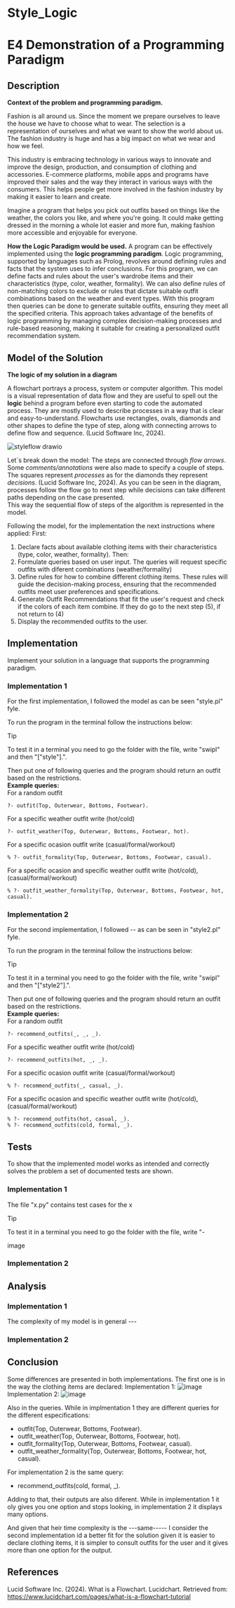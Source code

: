 # Style_Logic

# E4 Demonstration of a Programming Paradigm

## Description 
**Context of the problem and programming paradigm.**


Fashion is all around us. Since the moment we prepare ourselves to leave the house we have to choose what to wear. The selection is a representation of ourselves and what we want to show the world about us. The fashion industry is huge and has a big impact on what we wear and how we feel.   

This industry is embracing technology in various ways to innovate and improve the design, production, and consumption of clothing and accessories. E-commerce platforms, mobile apps and programs have improved their sales and the way they interact in various ways with the consumers. This helps people get more involved in the fashion industry by making it easier to learn and create. 

Imagine a program that helps you pick out outfits based on things like the weather, the colors you like, and where you're going. It could make getting dressed in the morning a whole lot easier and more fun, making fashion more accessible and enjoyable for everyone.  

 **How the Logic Paradigm would be used.**
A program can be effectively implemented using the **logic programming paradigm**. Logic programming, supported by languages such as Prolog, revolves around defining rules and facts that the system uses to infer conclusions. For this program, we can define facts and rules about the user's wardrobe items and their characteristics (type, color, weather, formality). We can also define rules of non-matching colors to exclude or rules that dictate suitable outfit combinations based on the weather and event types. With this program then queries can be done to generate suitable outfits, ensuring they meet all the specified criteria. This approach takes advantage of the benefits of logic programming by managing complex decision-making processes and rule-based reasoning, making it suitable for creating a personalized outfit recommendation system.

## Model of the Solution
**The logic of my solution in a diagram**

A flowchart portrays a process, system or computer algorithm. This model is a visual representation of data flow and they are useful to spell out the **logic** behind a program before even starting to code the automated process. They are mostly used to describe processes in a way that is clear and easy-to-understand. Flowcharts use rectangles, ovals, diamonds and other shapes to define the type of step, along with connecting arrows to define flow and sequence.  (Lucid Software Inc, 2024).

![styleflow drawio](https://github.com/ZValer/Style_Logic/assets/111622587/aba4b9b4-89a1-4807-b93c-9e01181d1581)


Let´s break down the model:
The steps are connected through *flow arrows*.   
Some *comments/annotations* were also made to specify a couple of steps.   
The squares represent *processes* as for the diamonds they represent *decisions*. (Lucid Software Inc, 2024). As you can be seen in the diagram, processes follow the flow go to next step while decisions can take different paths depending on the case presented.   
This way the sequential flow of steps of the algorithm is represented in the model. 
 
Following the model, for the implementation the next instructions where applied:
First:  
1. Declare facts about available clothing items with their characteristics (type, color, weather, formality).
Then:
2. Formulate queries based on user input. The queries will request specific outfits with diferent combinations (weather/formality)
3. Define rules for how to combine different clothing items. These rules will guide the decision-making process, ensuring that the recommended outfits meet user preferences and specifications.
4. Generate Outfit Recommendations that fit the user's request and check if the colors of each item combine. If they do go to the next step (5), if not return to (4)
5. Display the recommended outfits to the user.


## Implementation
Implement your solution in a language that supports the programming paradigm.

### Implementation 1
For the first implementation, I followed the model as can be seen "style.pl" fyle. 

To run the program in the terminal follow the instructions below:

> [!TIP]
> To test it in a terminal you need to go the folder with the file, write "swipl" and then "["style"].".
> 
> 
> Then put one of following queries and the program should return an outfit based on the restrictions.  
> **Example queries:**  
> For a random outfit
> ````
> ?- outfit(Top, Outerwear, Bottoms, Footwear).
> ```` 
> For a specific weather outfit write (hot/cold)
> ````
> ?- outfit_weather(Top, Outerwear, Bottoms, Footwear, hot).
> ````
> For a specific ocasion outfit write (casual/formal/workout)
> ````
> % ?- outfit_formality(Top, Outerwear, Bottoms, Footwear, casual).
> ````
> For a specific ocasion and specific weather outfit write (hot/cold), (casual/formal/workout)
> ````
> % ?- outfit_weather_formality(Top, Outerwear, Bottoms, Footwear, hot, casual).
> ````
> 
### Implementation 2
For the second implementation,  I followed -- as can be seen in "style2.pl" fyle. 

To run the program in the terminal follow the instructions below:

> [!TIP]
> To test it in a terminal you need to go the folder with the file, write "swipl" and then "["style2"].".
> 
> 
> Then put one of following queries and the program should return an outfit based on the restrictions.  
> **Example queries:**  
> For a random outfit
> ````
> ?- recommend_outfits(_, _, _).
> ```` 
> For a specific weather outfit write (hot/cold)
> ````
> ?- recommend_outfits(hot, _, _).
> ````
> For a specific ocasion outfit write (casual/formal/workout)
> ````
> % ?- recommend_outfits(_, casual, _).
> ````
> For a specific ocasion and specific weather outfit write (hot/cold), (casual/formal/workout)
> ````
> % ?- recommend_outfits(hot, casual, _).
> % ?- recommend_outfits(cold, formal, _).
> ````
> 


## Tests

To show that the implemented model works as intended and correctly solves the problem a set of documented tests are shown. 

### Implementation 1

The file "x.py" contains test cases for the x
> [!TIP]
>To test it in a terminal you need to go the folder with the file, write "-

image   
### Implementation 2


## Analysis 
### Implementation 1
The complexity of my model is in general ---

### Implementation 2

## Conclusion
Some differences are presented in both implementations.
The first one is in the way the clothing items are declared:
Implementation 1:
![image](https://github.com/ZValer/Style_Logic/assets/111622587/d666568a-6d3d-4270-8547-5828c2ceab2f)
Implementation 2:
![image](https://github.com/ZValer/Style_Logic/assets/111622587/80bfb68f-a0bc-478b-bc94-0237672791bc)

Also in the queries. While in implmentation 1 they are different queries for the different especifications:  
- outfit(Top, Outerwear, Bottoms, Footwear).  
- outfit_weather(Top, Outerwear, Bottoms, Footwear, hot).  
- outfit_formality(Top, Outerwear, Bottoms, Footwear, casual).  
- outfit_weather_formality(Top, Outerwear, Bottoms, Footwear, hot, casual).  

For implementation 2 is the same query:
- recommend_outfits(cold, formal, _).  

Adding to that, their outputs are also diferent. While in implementation 1 it oly gives you one option and stops looking, in implementation 2 it displays many options. 

And given that heir time complexity is the ---same----- I consider the second implementation id a better fit for the solution given it is easier to declare clothing items, it is simpler to consult outfits for the user and it gives more than one option for the output. 

## References

Lucid Software Inc. (2024). What is a Flowchart. Lucidchart. Retrieved from: https://www.lucidchart.com/pages/what-is-a-flowchart-tutorial 

